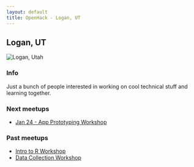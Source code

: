 ```yaml
---
layout: default
title: OpenHack - Logan, UT
---
```


## Logan, UT

![Logan, Utah](http://upload.wikimedia.org/wikipedia/commons/c/cd/LoganUtahCourthouse.jpg)

### Info

Just a bunch of people interested in working on cool technical stuff and learning together.

### Next meetups

* [Jan 24 - App Prototyping Workshop](https://plus.google.com/events/cjp6kv0truu5h6osia5aensubn0)

### Past meetups
* [Intro to R Workshop](https://plus.google.com/events/cd29p13fe7gac7nm42eap0jhni8)
* [Data Collection Workshop](https://plus.google.com/events/cpfvbraljqcla733cfdvbsnp7a4)

